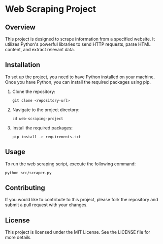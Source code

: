 # Web Scraping Project

## Overview
This project is designed to scrape information from a specified website. It utilizes Python's powerful libraries to send HTTP requests, parse HTML content, and extract relevant data.

## Installation
To set up the project, you need to have Python installed on your machine. Once you have Python, you can install the required packages using pip.

1. Clone the repository:
   ```
   git clone <repository-url>
   ```
2. Navigate to the project directory:
   ```
   cd web-scraping-project
   ```
3. Install the required packages:
   ```
   pip install -r requirements.txt
   ```

## Usage
To run the web scraping script, execute the following command:
```
python src/scraper.py
```

## Contributing
If you would like to contribute to this project, please fork the repository and submit a pull request with your changes.

## License
This project is licensed under the MIT License. See the LICENSE file for more details.